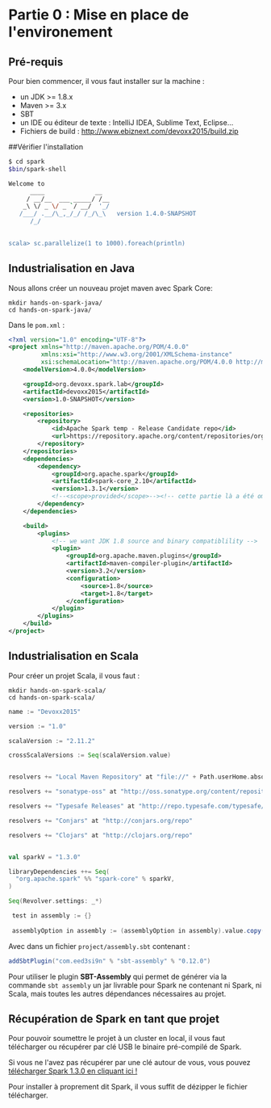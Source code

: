 # Partie 0 : Mise en place de l'environement

## Pré-requis 
Pour bien commencer, il vous faut installer sur la machine :  
 
 * un JDK >= 1.8.x 
 * Maven >= 3.x
 * SBT
 * un IDE ou éditeur de texte : IntelliJ IDEA, Sublime Text, Eclipse... 
 * Fichiers de build : http://www.ebiznext.com/devoxx2015/build.zip

##Vérifier l'installation
```bash
$ cd spark
$bin/spark-shell

Welcome to
      ____              __
     / __/__  ___ _____/ /__
    _\ \/ _ \/ _ `/ __/  '_/
   /___/ .__/\_,_/_/ /_/\_\   version 1.4.0-SNAPSHOT
      /_/
         

scala> sc.parallelize(1 to 1000).foreach(println)
```

## Industrialisation en Java

Nous allons créer un nouveau projet maven avec Spark Core:

```shell
mkdir hands-on-spark-java/
cd hands-on-spark-java/
```

Dans le `pom.xml` : 
```xml
<?xml version="1.0" encoding="UTF-8"?>
<project xmlns="http://maven.apache.org/POM/4.0.0"
         xmlns:xsi="http://www.w3.org/2001/XMLSchema-instance"
         xsi:schemaLocation="http://maven.apache.org/POM/4.0.0 http://maven.apache.org/xsd/maven-4.0.0.xsd">
    <modelVersion>4.0.0</modelVersion>

    <groupId>org.devoxx.spark.lab</groupId>
    <artifactId>devoxx2015</artifactId>
    <version>1.0-SNAPSHOT</version>

    <repositories>
        <repository>
            <id>Apache Spark temp - Release Candidate repo</id>
            <url>https://repository.apache.org/content/repositories/orgapachespark-1080/</url>
        </repository>
    </repositories>
    <dependencies>
        <dependency>
            <groupId>org.apache.spark</groupId>
            <artifactId>spark-core_2.10</artifactId>
            <version>1.3.1</version>
            <!--<scope>provided</scope>--><!-- cette partie là a été omise dans notre projet pour pouvoir lancer depuis maven notre projet -->
        </dependency>
    </dependencies>

    <build>
        <plugins>
            <!-- we want JDK 1.8 source and binary compatiblility -->
            <plugin>
                <groupId>org.apache.maven.plugins</groupId>
                <artifactId>maven-compiler-plugin</artifactId>
                <version>3.2</version>
                <configuration>
                    <source>1.8</source>
                    <target>1.8</target>
                </configuration>
            </plugin>
        </plugins>
    </build>
</project>
```

## Industrialisation en Scala 

Pour créer un projet Scala, il vous faut :

```shell
mkdir hands-on-spark-scala/
cd hands-on-spark-scala/
```

```scala
name := "Devoxx2015"

version := "1.0"

scalaVersion := "2.11.2"

crossScalaVersions := Seq(scalaVersion.value)


resolvers += "Local Maven Repository" at "file://" + Path.userHome.absolutePath + "/.m2/repository"

resolvers += "sonatype-oss" at "http://oss.sonatype.org/content/repositories/snapshots"

resolvers += "Typesafe Releases" at "http://repo.typesafe.com/typesafe/releases/"

resolvers += "Conjars" at "http://conjars.org/repo"

resolvers += "Clojars" at "http://clojars.org/repo"


val sparkV = "1.3.0"

libraryDependencies ++= Seq(
  "org.apache.spark" %% "spark-core" % sparkV,
)

Seq(Revolver.settings: _*)

 test in assembly := {}
  
 assemblyOption in assembly := (assemblyOption in assembly).value.copy(includeScala = false)
```

Avec dans un fichier `project/assembly.sbt` contenant : 
```scala
addSbtPlugin("com.eed3si9n" % "sbt-assembly" % "0.12.0")
```

Pour utiliser le plugin **SBT-Assembly** qui permet de générer via la commande `sbt assembly` un jar livrable pour Spark ne contenant ni Spark, ni Scala, mais toutes les autres dépendances nécessaires au projet.

## Récupération de Spark en tant que projet
Pour pouvoir soumettre le projet à un cluster en local, il vous faut télécharger ou récupérer par clé USB le binaire pré-compilé de Spark.

Si vous ne l'avez pas récupérer par une clé autour de vous, vous pouvez [télécharger Spark 1.3.0 en cliquant ici !](http://www.apache.org/dyn/closer.cgi/spark/spark-1.3.0/spark-1.3.0-bin-hadoop2.4.tgz) 

Pour installer à proprement dit Spark, il vous suffit de dézipper le fichier télécharger.
